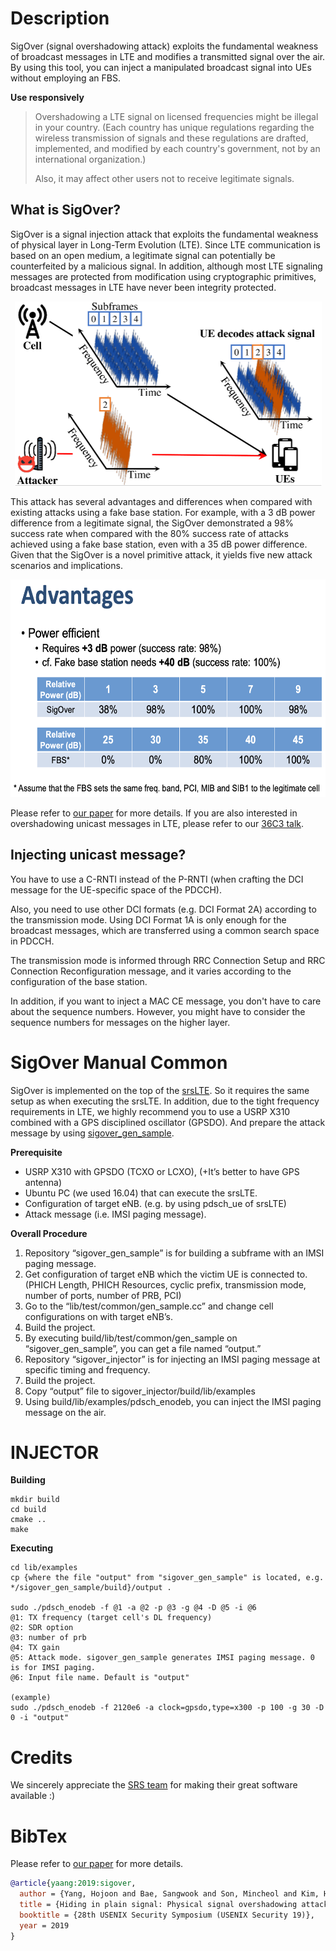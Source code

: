 Description
========

SigOver (signal overshadowing attack) exploits the fundamental weakness of broadcast messages in LTE and modifies a transmitted signal over the air. By using this tool, you can inject a manipulated broadcast signal into UEs without employing an FBS. 

**Use responsively**
>Overshadowing a LTE signal on licensed frequencies might be illegal in your country.
(Each country has unique regulations regarding the wireless transmission of signals and these regulations are drafted, implemented, and modified by each country's government, not by an international organization.)
>
>Also, it may affect other users not to receive legitimate signals. 

## What is SigOver?
SigOver is a signal injection attack that exploits the fundamental weakness of physical layer in Long-Term Evolution (LTE). 
Since LTE communication is based on an open medium, a legitimate signal can potentially be counterfeited by a malicious signal. In addition, although most LTE signaling messages are protected from modification using cryptographic primitives, broadcast messages in LTE have never been integrity protected. 

<p align="center">
<img src="./img/sigover.png" width="491" height="295">
 </p>

This attack has several advantages and differences when compared with existing attacks using a fake base station. For example, with a 3 dB power difference from a legitimate signal, the SigOver demonstrated a 98% success rate when compared with the 80% success rate of attacks achieved using a fake base station, even with a 35 dB power difference. Given that the SigOver is a novel primitive attack, it yields five new attack scenarios and implications. 

<p align="center">
<img src="./img/Advantages.png" width="593" height="348">
 </p>
 
Please refer to [our
paper](https://syssec.kaist.ac.kr/pub/2019/sec19-yang-hojoon.pdf) for more details. 
If you are also interested in overshadowing unicast messages in LTE, please refer to our [36C3 talk](https://media.ccc.de/v/36c3-10801-sigover_alpha). 

## Injecting unicast message? 

You have to use a C-RNTI instead of the P-RNTI (when crafting the DCI message for the UE-specific space of the PDCCH). 

Also, you need to use other DCI formats (e.g. DCI Format 2A) according to the transmission mode.
Using DCI Format 1A is only enough for the broadcast messages, which are transferred using a common search space in PDCCH. 

The transmission mode is informed through RRC Connection Setup and RRC Connection Reconfiguration message, and it varies according to the configuration of the base station. 

In addition, if you want to inject a MAC CE message, you don't have to care about the sequence numbers. 
However, you might have to consider the sequence numbers for messages on the higher layer. 

SigOver Manual Common
========

SigOver is implemented on the top of the [srsLTE](https://github.com/srsran/srsRAN). 
So it requires the same setup as when executing the srsLTE. 
In addition, due to the tight frequency requirements in LTE, we highly recommend you to use a USRP X310 combined with a GPS disciplined oscillator (GPSDO). 
And prepare the attack message by using [sigover_gen_sample](https://github.com/SysSec-KAIST/sigover_gen_sample). 

**Prerequisite**
 - USRP X310 with GPSDO (TCXO or LCXO), (+It’s better to have GPS antenna)
 - Ubuntu PC (we used 16.04) that can execute the srsLTE. 
 - Configuration of target eNB. (e.g. by using pdsch_ue of srsLTE)
 - Attack message (i.e. IMSI paging message). 

**Overall Procedure**
1. Repository “sigover_gen_sample” is for building a subframe with an IMSI paging message.
2. Get configuration of target eNB which the victim UE is connected to. (PHICH Length, PHICH Resources, cyclic prefix, transmission mode, number of ports, number of PRB, PCI)
3. Go to the “lib/test/common/gen_sample.cc” and change cell configurations on with target eNB’s. 
4. Build the project. 
5. By executing build/lib/test/common/gen_sample on “sigover_gen_sample”, you can get a file named “output.” 
6. Repository “sigover_injector” is for injecting an IMSI paging message at specific timing and frequency.
7. Build the project.
8. Copy “output” file to sigover_injector/build/lib/examples
9. Using build/lib/examples/pdsch_enodeb, you can inject the IMSI paging message on the air. 

INJECTOR
========

**Building**
```
mkdir build
cd build
cmake ..
make
```

**Executing**
```
cd lib/examples
cp {where the file "output" from "sigover_gen_sample" is located, e.g. */sigover_gen_sample/build}/output .

sudo ./pdsch_enodeb -f @1 -a @2 -p @3 -g @4 -D @5 -i @6
@1: TX frequency (target cell's DL frequency)
@2: SDR option
@3: number of prb
@4: TX gain
@5: Attack mode. sigover_gen_sample generates IMSI paging message. 0 is for IMSI paging.
@6: Input file name. Default is "output"

(example)
sudo ./pdsch_enodeb -f 2120e6 -a clock=gpsdo,type=x300 -p 100 -g 30 -D 0 -i "output"

```

# Credits
We sincerely appreciate the [SRS team](https://www.srs.io) for making their great software available :)


# BibTex
Please refer to [our
paper](https://syssec.kaist.ac.kr/pub/2019/sec19-yang-hojoon.pdf) for more details. 
```bibtex
@article{yaang:2019:sigover,
  author = {Yang, Hojoon and Bae, Sangwook and Son, Mincheol and Kim, Hongil and Kim, Song Min and Kim, Yongdae},
  title = {Hiding in plain signal: Physical signal overshadowing attack on {LTE}},
  booktitle = {28th USENIX Security Symposium (USENIX Security 19)},
  year = 2019
}
```
